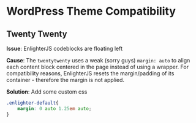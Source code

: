 WordPress Theme Compatibility
=================================


Twenty Twenty
----------------------------------

**Issue**: EnlighterJS codeblocks are floating left

**Cause**: The `twentytwenty` uses a weak (sorry guys) `margin: auto` to align each content block centered in the page instead of using a wrapper.
For compatibility reasons, EnlighterJS resets the margin/padding of its container - therefore the margin is not applied.

**Solution**: Add some custom css

```css
.enlighter-default{
    margin: 0 auto 1.25em auto;
}
```